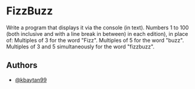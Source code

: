 
# FizzBuzz

Write a program that displays it via the console (in text).
Numbers 1 to 100 (both inclusive and with a line break in between)
in each edition), in place of:
Multiples of 3 for the word "Fizz".
Multiples of 5 for the word "buzz".
Multiples of 3 and 5 simultaneously for the word "fizzbuzz".



## Authors

- [@kbaytan99](https://www.github.com/kbaytan99)


